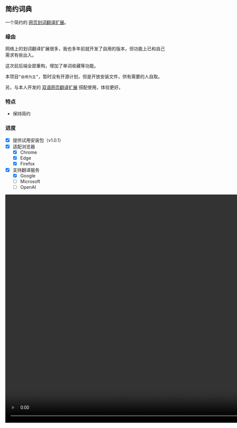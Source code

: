 ## 简约词典

一个简约的 [网页划词翻译扩展](https://github.com/fishjar/kiss-dictionary)。

### 缘由

网络上的划词翻译扩展很多，我也多年前就开发了自用的版本，但功能上已和自己需求有些出入。

这次前后端全部重构，增加了单词收藏等功能。

本项目`“自用为主”`，暂时没有开源计划，但是开放安装文件，供有需要的人自取。

另，与本人开发的 [双语网页翻译扩展](https://github.com/fishjar/kiss-translator) 搭配使用，体验更好。

### 特点

- 保持简约

### 进度

- [x] 提供试用安装包（v1.0.1）
- [x] 适配浏览器
  - [x] Chrome
  - [x] Edge
  - [x] Firefox
- [x] 支持翻译服务
  - [x] Google
  - [ ] Microsoft
  - [ ] OpenAI

<video width="1280" height="720" controls>
  <source src="https://raw.githubusercontent.com/fishjar/kiss-dictionary/master/kiss-dictionary.webm" type="video/webm">
</video>
